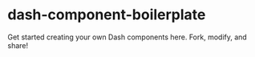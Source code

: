 # dash-component-boilerplate
Get started creating your own Dash components here. Fork, modify, and share!
